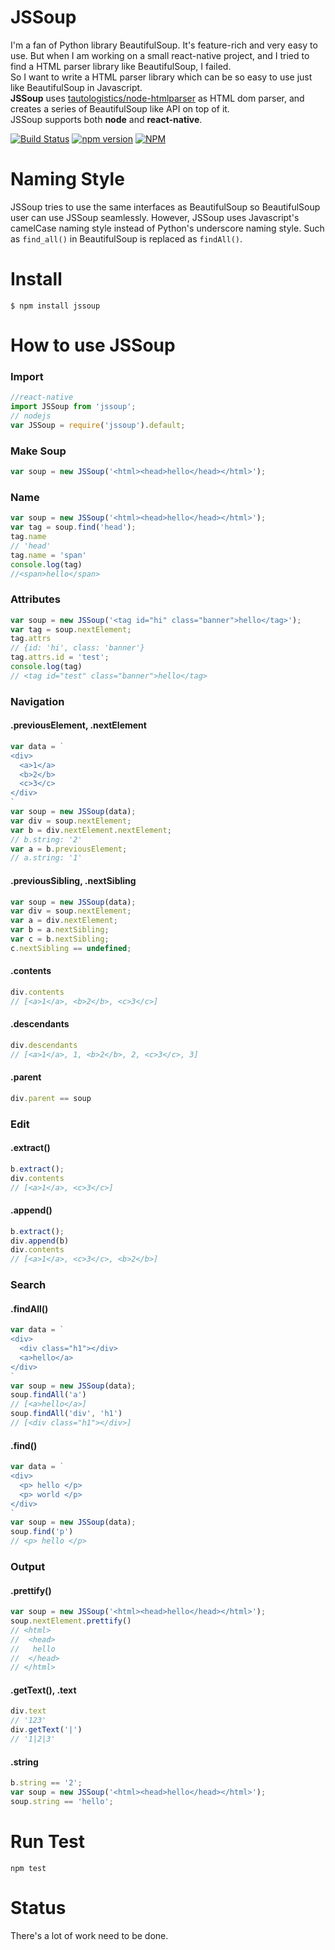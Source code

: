 JSSoup
=============================
I'm a fan of Python library BeautifulSoup. It's feature-rich and very easy to use. But when I am working on a small react-native project, and I tried to find a HTML parser library 
like BeautifulSoup, I failed.  
So I want to write a HTML parser library which can be so easy to use just like BeautifulSoup in Javascript.  
**JSSoup** uses [tautologistics/node-htmlparser](https://github.com/tautologistics/node-htmlparser) as HTML dom parser, 
and creates a series of BeautifulSoup like API on top of it.  
JSSoup supports both **node** and **react-native**.  

[![Build Status](https://travis-ci.org/chishui/JSSoup.svg?branch=master)](https://travis-ci.org/chishui/JSSoup)
[![npm version](https://badge.fury.io/js/jssoup.svg)](https://badge.fury.io/js/jssoup)
[![NPM](https://img.shields.io/npm/dm/jssoup.svg)](https://www.npmjs.com/package/jssoup)


# Naming Style
JSSoup tries to use the same interfaces as BeautifulSoup so BeautifulSoup user can use JSSoup seamlessly. 
However, JSSoup uses Javascript's camelCase naming style instead of Python's underscore naming style.
Such as `find_all()` in BeautifulSoup is replaced as `findAll()`.

# Install
```
$ npm install jssoup 
```

# How to use JSSoup
### Import
```javascript
//react-native
import JSSoup from 'jssoup'; 
// nodejs
var JSSoup = require('jssoup').default;
```
### Make Soup
```javascript
var soup = new JSSoup('<html><head>hello</head></html>');
```
### Name
```javascript
var soup = new JSSoup('<html><head>hello</head></html>');
var tag = soup.find('head');
tag.name
// 'head'
tag.name = 'span'
console.log(tag)
//<span>hello</span>
```
### Attributes
```javascript
var soup = new JSSoup('<tag id="hi" class="banner">hello</tag>');
var tag = soup.nextElement;
tag.attrs
// {id: 'hi', class: 'banner'} 
tag.attrs.id = 'test';
console.log(tag)
// <tag id="test" class="banner">hello</tag>
```

### Navigation
#### .previousElement, .nextElement
```javascript
var data = `
<div>
  <a>1</a>
  <b>2</b>
  <c>3</c>
</div>
`
var soup = new JSSoup(data);
var div = soup.nextElement;
var b = div.nextElement.nextElement;
// b.string: '2'
var a = b.previousElement;
// a.string: '1'
```
#### .previousSibling, .nextSibling
```javascript
var soup = new JSSoup(data);
var div = soup.nextElement;
var a = div.nextElement;
var b = a.nextSibling;
var c = b.nextSibling;
c.nextSibling == undefined;
```
#### .contents
```javascript
div.contents
// [<a>1</a>, <b>2</b>, <c>3</c>]
```
#### .descendants
```javascript
div.descendants
// [<a>1</a>, 1, <b>2</b>, 2, <c>3</c>, 3]
```
#### .parent
```javascript
div.parent == soup
```
### Edit
#### .extract()
```javascript
b.extract();
div.contents
// [<a>1</a>, <c>3</c>]
```
#### .append()
```javascript
b.extract();
div.append(b)
div.contents
// [<a>1</a>, <c>3</c>, <b>2</b>]
```
### Search
#### .findAll()
```javascript
var data = `
<div>
  <div class="h1"></div>
  <a>hello</a>
</div>
`
var soup = new JSSoup(data);
soup.findAll('a')
// [<a>hello</a>]
soup.findAll('div', 'h1')
// [<div class="h1"></div>]
```
#### .find()
```javascript
var data = `
<div>
  <p> hello </p>
  <p> world </p>
</div>
`
var soup = new JSSoup(data);
soup.find('p')
// <p> hello </p>
```
### Output
#### .prettify()
```javascript
var soup = new JSSoup('<html><head>hello</head></html>');
soup.nextElement.prettify()
// <html>
//  <head>
//   hello
//  </head>
// </html>
```
#### .getText(), .text
```javascript
div.text
// '123'
div.getText('|')
// '1|2|3'
```
#### .string
```javascript
b.string == '2';
var soup = new JSSoup('<html><head>hello</head></html>');
soup.string == 'hello';
```

# Run Test
```
npm test
```
# Status
There's a lot of work need to be done.

